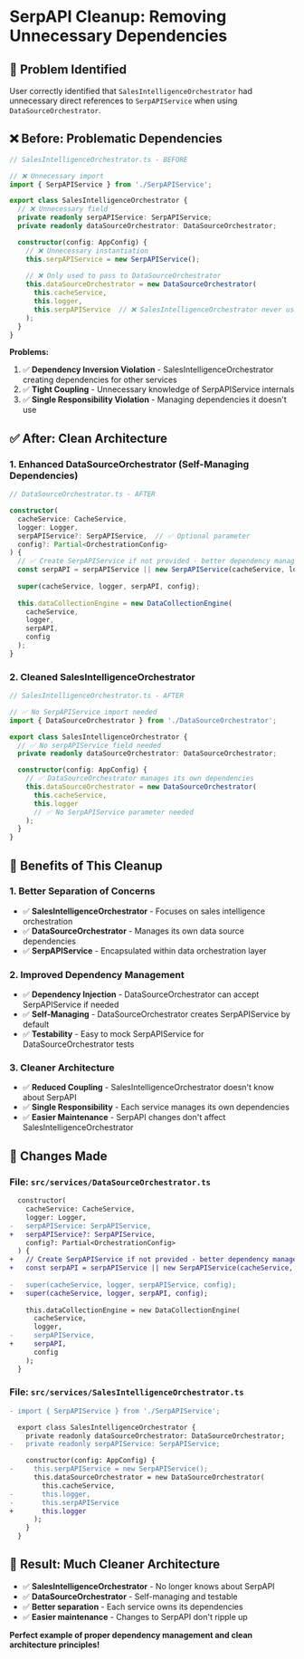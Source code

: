 # SerpAPI Cleanup: Removing Unnecessary Dependencies

## 🎯 **Problem Identified**

User correctly identified that `SalesIntelligenceOrchestrator` had unnecessary direct references to `SerpAPIService` when using `DataSourceOrchestrator`.

## ❌ **Before: Problematic Dependencies**

```typescript
// SalesIntelligenceOrchestrator.ts - BEFORE

// ❌ Unnecessary import
import { SerpAPIService } from './SerpAPIService';

export class SalesIntelligenceOrchestrator {
  // ❌ Unnecessary field
  private readonly serpAPIService: SerpAPIService;
  private readonly dataSourceOrchestrator: DataSourceOrchestrator;

  constructor(config: AppConfig) {
    // ❌ Unnecessary instantiation
    this.serpAPIService = new SerpAPIService();
    
    // ❌ Only used to pass to DataSourceOrchestrator
    this.dataSourceOrchestrator = new DataSourceOrchestrator(
      this.cacheService,
      this.logger,
      this.serpAPIService  // ❌ SalesIntelligenceOrchestrator never uses this directly!
    );
  }
}
```

**Problems:**
1. ✅ **Dependency Inversion Violation** - SalesIntelligenceOrchestrator creating dependencies for other services
2. ✅ **Tight Coupling** - Unnecessary knowledge of SerpAPIService internals
3. ✅ **Single Responsibility Violation** - Managing dependencies it doesn't use

## ✅ **After: Clean Architecture**

### **1. Enhanced DataSourceOrchestrator (Self-Managing Dependencies)**

```typescript
// DataSourceOrchestrator.ts - AFTER

constructor(
  cacheService: CacheService,
  logger: Logger,
  serpAPIService?: SerpAPIService,  // ✅ Optional parameter
  config?: Partial<OrchestrationConfig>
) {
  // ✅ Create SerpAPIService if not provided - better dependency management
  const serpAPI = serpAPIService || new SerpAPIService(cacheService, logger);
  
  super(cacheService, logger, serpAPI, config);
  
  this.dataCollectionEngine = new DataCollectionEngine(
    cacheService,
    logger,
    serpAPI,
    config
  );
}
```

### **2. Cleaned SalesIntelligenceOrchestrator**

```typescript
// SalesIntelligenceOrchestrator.ts - AFTER

// ✅ No SerpAPIService import needed
import { DataSourceOrchestrator } from './DataSourceOrchestrator';

export class SalesIntelligenceOrchestrator {
  // ✅ No serpAPIService field needed
  private readonly dataSourceOrchestrator: DataSourceOrchestrator;

  constructor(config: AppConfig) {
    // ✅ DataSourceOrchestrator manages its own dependencies
    this.dataSourceOrchestrator = new DataSourceOrchestrator(
      this.cacheService,
      this.logger
      // ✅ No SerpAPIService parameter needed
    );
  }
}
```

## 🎯 **Benefits of This Cleanup**

### **1. Better Separation of Concerns**
- ✅ **SalesIntelligenceOrchestrator** - Focuses on sales intelligence orchestration
- ✅ **DataSourceOrchestrator** - Manages its own data source dependencies
- ✅ **SerpAPIService** - Encapsulated within data orchestration layer

### **2. Improved Dependency Management**
- ✅ **Dependency Injection** - DataSourceOrchestrator can accept SerpAPIService if needed
- ✅ **Self-Managing** - DataSourceOrchestrator creates SerpAPIService by default
- ✅ **Testability** - Easy to mock SerpAPIService for DataSourceOrchestrator tests

### **3. Cleaner Architecture**
- ✅ **Reduced Coupling** - SalesIntelligenceOrchestrator doesn't know about SerpAPI
- ✅ **Single Responsibility** - Each service manages its own dependencies
- ✅ **Easier Maintenance** - SerpAPI changes don't affect SalesIntelligenceOrchestrator

## 🔧 **Changes Made**

### **File: `src/services/DataSourceOrchestrator.ts`**
```diff
  constructor(
    cacheService: CacheService,
    logger: Logger,
-   serpAPIService: SerpAPIService,
+   serpAPIService?: SerpAPIService,
    config?: Partial<OrchestrationConfig>
  ) {
+   // Create SerpAPIService if not provided - better dependency management
+   const serpAPI = serpAPIService || new SerpAPIService(cacheService, logger);
    
-   super(cacheService, logger, serpAPIService, config);
+   super(cacheService, logger, serpAPI, config);
    
    this.dataCollectionEngine = new DataCollectionEngine(
      cacheService,
      logger,
-     serpAPIService,
+     serpAPI,
      config
    );
  }
```

### **File: `src/services/SalesIntelligenceOrchestrator.ts`**
```diff
- import { SerpAPIService } from './SerpAPIService';

  export class SalesIntelligenceOrchestrator {
    private readonly dataSourceOrchestrator: DataSourceOrchestrator;
-   private readonly serpAPIService: SerpAPIService;

    constructor(config: AppConfig) {
-     this.serpAPIService = new SerpAPIService();
      this.dataSourceOrchestrator = new DataSourceOrchestrator(
        this.cacheService,
-       this.logger,
-       this.serpAPIService
+       this.logger
      );
    }
  }
```

## 🎯 **Result: Much Cleaner Architecture**

- ✅ **SalesIntelligenceOrchestrator** - No longer knows about SerpAPI
- ✅ **DataSourceOrchestrator** - Self-managing and testable
- ✅ **Better separation** - Each service owns its dependencies
- ✅ **Easier maintenance** - Changes to SerpAPI don't ripple up

**Perfect example of proper dependency management and clean architecture principles!** 
